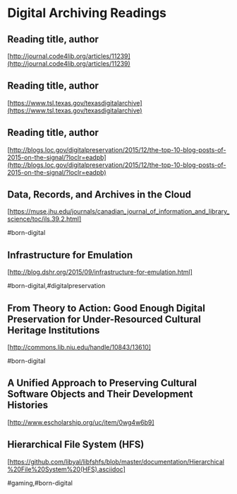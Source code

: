 # Digital Archiving Readings

## Reading title, author
[http://journal.code4lib.org/articles/11239](http://journal.code4lib.org/articles/11239)

## Reading title, author
[https://www.tsl.texas.gov/texasdigitalarchive](https://www.tsl.texas.gov/texasdigitalarchive)

## Reading title, author
[http://blogs.loc.gov/digitalpreservation/2015/12/the-top-10-blog-posts-of-2015-on-the-signal/?loclr=eadpb](http://blogs.loc.gov/digitalpreservation/2015/12/the-top-10-blog-posts-of-2015-on-the-signal/?loclr=eadpb)

## Data, Records, and Archives in the Cloud
[https://muse.jhu.edu/journals/canadian_journal_of_information_and_library_science/toc/ils.39.2.html]

\#born-digital

## Infrastructure for Emulation
[http://blog.dshr.org/2015/09/infrastructure-for-emulation.html]

\#born-digital,#digitalpreservation

## From Theory to Action: Good Enough Digital Preservation for Under-Resourced Cultural Heritage Institutions
[http://commons.lib.niu.edu/handle/10843/13610]

\#born-digital

## A Unified Approach to Preserving Cultural Software Objects and Their Development Histories
[http://www.escholarship.org/uc/item/0wg4w6b9]

## Hierarchical File System (HFS)
[https://github.com/libyal/libfshfs/blob/master/documentation/Hierarchical%20File%20System%20(HFS).asciidoc]

\#gaming,#born-digital
